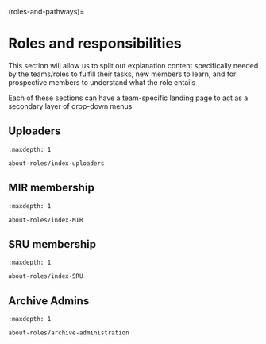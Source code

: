 (roles-and-pathways)=
# Roles and responsibilities


This section will allow us to split out explanation content specifically needed
by the teams/roles to fulfill their tasks, new members to learn, and for
prospective members to understand what the role entails

Each of these sections can have a team-specific landing page to act as a
secondary layer of drop-down menus

## Uploaders

```{toctree}
:maxdepth: 1

about-roles/index-uploaders
```

## MIR membership

```{toctree}
:maxdepth: 1

about-roles/index-MIR
```

## SRU membership

```{toctree}
:maxdepth: 1

about-roles/index-SRU
```

## Archive Admins

```{toctree}
:maxdepth: 1

about-roles/archive-administration
```
